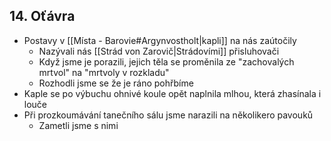 ## 14. Oťávra
- Postavy v [[Místa - Barovie#Argynvostholt|kapli]] na nás zaútočily
	- Nazývali nás [[Strád von Zarovič|Strádovími]] přisluhovači
	- Když jsme je porazili, jejich těla se proměnila ze "zachovalých mrtvol" na "mrtvoly v rozkladu"
	- Rozhodli jsme se že je ráno pohřbíme
- Kaple se po výbuchu ohnivé koule opět naplnila mlhou, která zhasínala i louče
- Při prozkoumávání tanečního sálu jsme narazili na několikero pavouků
	- Zametli jsme s nimi